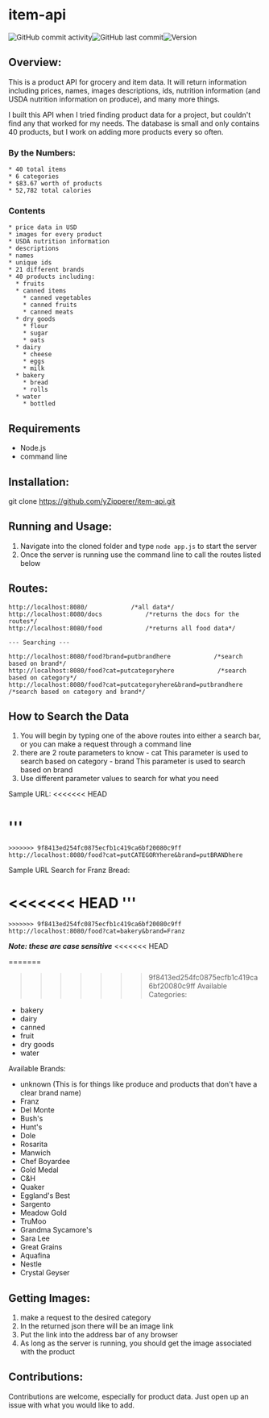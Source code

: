# item-api
<img alt="GitHub commit activity" src="https://img.shields.io/github/commit-activity/m/yZipperer/item-api"><img alt="GitHub last commit" src="https://img.shields.io/github/last-commit/yZipperer/item-api"><img alt="Version" src="https://img.shields.io/github/v/release/yZipperer/item-api">

## Overview:
  This is a product API for grocery and item data. It will return information including prices, names, images descriptions, ids, nutrition information (and USDA nutrition information on produce), and many more things.

  I built this API when I tried finding product data for a project, but couldn't find any that worked for my needs. The database is small and only contains 40 products, but I work on adding more products every so often.
  
  ### By the Numbers:
    * 40 total items
    * 6 categories
    * $83.67 worth of products
    * 52,782 total calories

  ### Contents
    * price data in USD
    * images for every product
    * USDA nutrition information
    * descriptions
    * names
    * unique ids
    * 21 different brands
    * 40 products including:
      * fruits
      * canned items
        * canned vegetables
        * canned fruits
        * canned meats
      * dry goods
        * flour
        * sugar
        * oats
      * dairy
        * cheese
        * eggs
        * milk
      * bakery
        * bread
        * rolls
      * water
        * bottled

## Requirements

  * Node.js
  * command line

## Installation:
  
  git clone https://github.com/yZipperer/item-api.git
  
## Running and Usage:

  1. Navigate into the cloned folder and type ```node app.js``` to start the server
  2. Once the server is running use the command line to call the routes listed below
  
## Routes:

  ```
  http://localhost:8080/            /*all data*/
  http://localhost:8080/docs            /*returns the docs for the routes*/
  http://localhost:8080/food            /*returns all food data*/

  --- Searching ---

  http://localhost:8080/food?brand=putbrandhere            /*search based on brand*/
  http://localhost:8080/food?cat=putcategoryhere            /*search based on category*/
  http://localhost:8080/food?cat=putcategoryhere&brand=putbrandhere            /*search based on category and brand*/
  ```

## How to Search the Data

  1. You will begin by typing one of the above routes into either a search bar, or you can make a request through a command line
  2. there are 2 route parameters to know
    - cat     This parameter is used to search based on category
    - brand     This parameter is used to search based on brand
  3. Use different parameter values to search for what you need
  
  Sample URL:
<<<<<<< HEAD

  '''
=======
  
  ```
>>>>>>> 9f8413ed254fc0875ecfb1c419ca6bf20080c9ff
  http://localhost:8080/food?cat=putCATEGORYhere&brand=putBRANDhere
  ```

  Sample URL Search for Franz Bread:
  
<<<<<<< HEAD
  '''
=======
  ```
>>>>>>> 9f8413ed254fc0875ecfb1c419ca6bf20080c9ff
  http://localhost:8080/food?cat=bakery&brand=Franz
  ```

  ***Note: these are case sensitive***
<<<<<<< HEAD

=======
  
>>>>>>> 9f8413ed254fc0875ecfb1c419ca6bf20080c9ff
  Available Categories:
  - bakery
  - dairy
  - canned
  - fruit
  - dry goods
  - water

  Available Brands:
  - unknown (This is for things like produce and products that don't have a clear brand name)
  - Franz
  - Del Monte
  - Bush's
  - Hunt's
  - Dole
  - Rosarita
  - Manwich
  - Chef Boyardee
  - Gold Medal
  - C&H
  - Quaker
  - Eggland's Best
  - Sargento
  - Meadow Gold
  - TruMoo
  - Grandma Sycamore's
  - Sara Lee
  - Great Grains
  - Aquafina
  - Nestle
  - Crystal Geyser

## Getting Images:

  1. make a request to the desired category
  2. In the returned json there will be an image link
  3. Put the link into the address bar of any browser
  4. As long as the server is running, you should get the image associated with the product

## Contributions:
  Contributions are welcome, especially for product data. Just open up an issue with what you would like to add.

